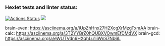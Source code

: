 ### Hexlet tests and linter status:
[![Actions Status](https://github.com/HoldCarter/python-project-49/workflows/hexlet-check/badge.svg)](https://github.com/HoldCarter/python-project-49/actions)
<a href="https://codeclimate.com/github/HoldCarter/python-project-49/maintainability"><img src="https://api.codeclimate.com/v1/badges/b34a0cb303d1b0b92114/maintainability" /></a>

brain-even: https://asciinema.org/a/iUpZhHnx27H2XcgXrMzgTxmAA
brain-calc: https://asciinema.org/a/3T2YYBrZ0hQUBXVOwmEfDMdVX
brain-gcd: https://asciinema.org/a/eWUTVdn6HXqhLu1iiWnS7Nb6L
